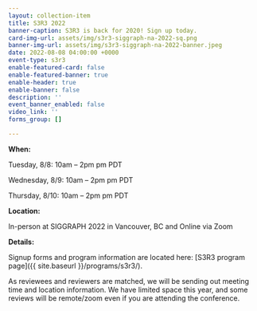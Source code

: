 ```yaml
---
layout: collection-item
title: S3R3 2022
banner-caption: S3R3 is back for 2020! Sign up today.
card-img-url: assets/img/s3r3-siggraph-na-2022-sq.png
banner-img-url: assets/img/s3r3-siggraph-na-2022-banner.jpeg
date: 2022-08-08 04:00:00 +0000
event-type: s3r3
enable-featured-card: false
enable-featured-banner: true
enable-header: true
enable-banner: false
description: ''
event_banner_enabled: false
video_link: ''
forms_group: []

---
```

**When:**

Tuesday, 8/8: 10am – 2pm pm PDT

Wednesday, 8/9: 10am – 2pm pm PDT

Thursday, 8/10: 10am – 2pm pm PDT

**Location:**

In-person at SIGGRAPH 2022 in Vancouver, BC and Online via Zoom

**Details:**

Signup forms and program information are located here: [S3R3 program page]({{ site.baseurl }}/programs/s3r3/).

As reviewees and reviewers are matched, we will be sending out meeting time and location information. We have limited space this year, and some reviews will be remote/zoom even if you are attending the conference.
